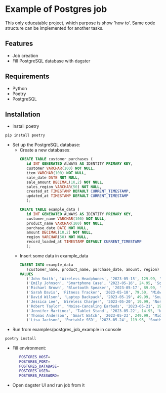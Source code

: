 # Example of Postgres job

This only educatable project, which purpose is show 'how to'. Same code structure can be implemented for another tasks.

## Features
- Job creation
- Fill PostgreSQL database with dagster

## Requirements
- Python
- Poetry
- PostgreSQL

## Installation
- Install poetry
```bash
pip install poetry
```
- Set up the PostgreSQL database:
   - Create a new databases:
     ```sql
     CREATE TABLE customer_purchases (
        id INT GENERATED ALWAYS AS IDENTITY PRIMARY KEY,
        customer VARCHAR(100) NOT NULL,
        item VARCHAR(100) NOT NULL,
        sale_date DATE NOT NULL,
        sale_amount DECIMAL(10,2) NOT NULL,
        sales_region VARCHAR(50) NOT NULL,
        created_at TIMESTAMP DEFAULT CURRENT_TIMESTAMP,
        updated_at TIMESTAMP DEFAULT CURRENT_TIMESTAMP
        );
     ```
     ```sql
     CREATE TABLE example_data (
        id INT GENERATED ALWAYS AS IDENTITY PRIMARY KEY,
        customer_name VARCHAR(100) NOT NULL,
        product_name VARCHAR(100) NOT NULL,
        purchase_date DATE NOT NULL,
        amount DECIMAL(10,2) NOT NULL,
        region VARCHAR(50) NOT NULL,
        record_loaded_at TIMESTAMP DEFAULT CURRENT_TIMESTAMP
        );
     ```     
   - Insert some data in example_data
     ```sql
     INSERT INTO example_data 
        (customer_name, product_name, purchase_date, amount, region)
     VALUES
        ('John Smith', 'Wireless Headphones', '2023-05-15', 129.99, 'Northwest'),
        ('Emily Johnson', 'Smartphone Case', '2023-05-16', 24.95, 'Southwest'),
        ('Michael Brown', 'Bluetooth Speaker', '2023-05-17', 89.99, 'Northeast'),
        ('Sarah Davis', 'Fitness Tracker', '2023-05-18', 79.50, 'Midwest'),
        ('David Wilson', 'Laptop Backpack', '2023-05-19', 49.99, 'Southeast'),
        ('Jessica Lee', 'Wireless Charger', '2023-05-20', 19.99, 'Northwest'),
        ('Robert Taylor', 'Noise-Canceling Earbuds', '2023-05-21', 199.99, 'Southwest'),
        ('Jennifer Martinez', 'Tablet Stand', '2023-05-22', 14.95, 'Northeast'),
        ('Thomas Anderson', 'Smart Watch', '2023-05-23', 249.99, 'Midwest'),
        ('Lisa Jackson', 'Portable SSD', '2023-05-24', 119.95, 'Southeast');
     ```
- Run from examples/postgres_job_example in console
```bash
poetry install
```
- Fill environment:
  ```bash
     POSTGRES_HOST=
     POSTGRES_PORT=
     POSTGRES_DATABASE=
     POSTGRES_USER=
     POSTGRES_PASSWORD=
  ```

- Open dagster UI and run job from it

